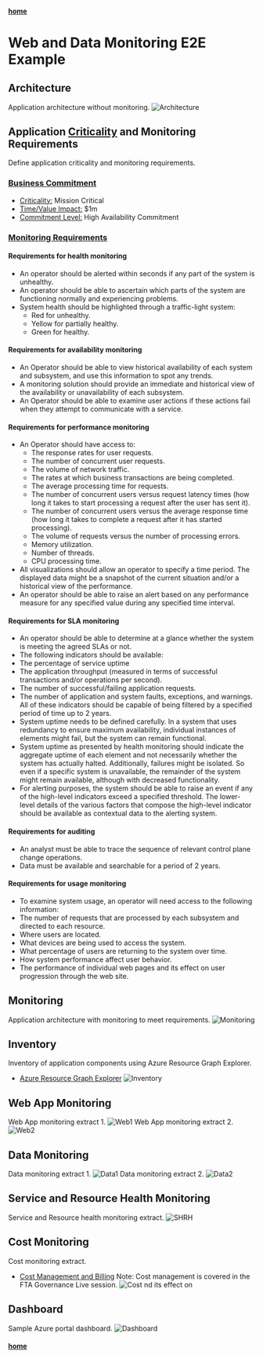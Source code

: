 #### [home](WELCOME.md)

# Web and Data Monitoring E2E Example

## Architecture
Application architecture without monitoring.
![Architecture](/PNG/todoapp-webapp_data_1.png) 

## Application [Criticality](https://docs.microsoft.com/en-us/azure/cloud-adoption-framework/manage/considerations/criticality) and Monitoring Requirements
Define application criticality and monitoring requirements.
### [Business Commitment](https://docs.microsoft.com/en-us/azure/cloud-adoption-framework/manage/considerations/commitment)

* [Criticality:](https://docs.microsoft.com/en-us/azure/cloud-adoption-framework/manage/considerations/criticality) Mission Critical
* [Time/Value Impact:](https://docs.microsoft.com/en-us/azure/cloud-adoption-framework/manage/considerations/impact) $1m
* [Commitment Level:](https://docs.microsoft.com/en-us/azure/cloud-adoption-framework/manage/considerations/commitment) High Availability Commitment

### [Monitoring Requirements](http://aka.ms/monitoring-reqs)

#### Requirements for health monitoring
* An operator should be alerted within seconds if any part of the system is unhealthy.
* An operator should be able to ascertain which parts of the system are functioning normally and experiencing problems. 
* System health should be highlighted through a traffic-light system:
  * Red for unhealthy.
  * Yellow for partially healthy.
  * Green for healthy.
  
#### Requirements for availability monitoring
* An Operator should be able to view historical availability of each system and subsystem, and use this information to spot any trends.
* A monitoring solution should provide an immediate and historical view of the availability or unavailability of each subsystem.
* An Operator should be able to examine user actions if these actions fail when they attempt to communicate with a service. 

#### Requirements for performance monitoring
* An Operator should have access to:
  * The response rates for user requests.
  * The number of concurrent user requests.
  * The volume of network traffic.
  * The rates at which business transactions are being completed.
  * The average processing time for requests.
  * The number of concurrent users versus request latency times (how long it takes to start processing a request after the user has sent it).
  * The number of concurrent users versus the average response time (how long it takes to complete a request after it has started processing).
  * The volume of requests versus the number of processing errors.
  * Memory utilization.
  * Number of threads.
  * CPU processing time.
*	All visualizations should allow an operator to specify a time period. The displayed data might be a snapshot of the current situation and/or a historical view of the performance.
*	An operator should be able to raise an alert based on any performance measure for any specified value during any specified time interval.

#### Requirements for SLA monitoring
*	An operator should be able to determine at a glance whether the system is meeting the agreed SLAs or not.
*	The following indicators should be available: 
  * The percentage of service uptime
  * The application throughput (measured in terms of successful transactions and/or operations per second).
  * The number of successful/failing application requests.
  * The number of application and system faults, exceptions, and warnings.
All of these indicators should be capable of being filtered by a specified period of time up to 2 years.
*	System uptime needs to be defined carefully. In a system that uses redundancy to ensure maximum availability, individual instances of elements might fail, but the system can remain functional. 
*	System uptime as presented by health monitoring should indicate the aggregate uptime of each element and not necessarily whether the system has actually halted. Additionally, failures might be isolated. So even if a specific system is unavailable, the remainder of the system might remain available, although with decreased functionality.
*	For alerting purposes, the system should be able to raise an event if any of the high-level indicators exceed a specified threshold. The lower-level details of the various factors that compose the high-level indicator should be available as contextual data to the alerting system.

#### Requirements for auditing
*	An analyst must be able to trace the sequence of relevant control plane change operations.
* Data must be available and searchable for a period of 2 years.

#### Requirements for usage monitoring
*	To examine system usage, an operator will need access to the following information:
  * The number of requests that are processed by each subsystem and directed to each resource.
  * Where users are located.
  * What devices are being used to access the system.
  * What percentage of users are returning to the system over time.
  * How system performance affect user behavior.
  * The performance of individual web pages and its effect on user progression through the web site.

## Monitoring
Application architecture with monitoring to meet requirements.
![Monitoring](/PNG/todoapp-webapp_data_monitoring_3.png) 

## Inventory
Inventory of application components using Azure Resource Graph Explorer.
* [Azure Resource Graph Explorer](https://docs.microsoft.com/en-us/azure/governance/resource-graph/overview)
![Inventory](/PNG/todoapp-webapp_data_monitoring_Inventory_10.png) 

## Web App Monitoring
Web App monitoring extract 1.
![Web1](/PNG/todoapp-webapp_monitoring_4.png) 
Web App monitoring extract 2.
![Web2](/PNG/todoapp-webapp_monitoring_2_5.png) 

## Data Monitoring
Data monitoring extract 1.
![Data1](/PNG/todoapp-data_monitoring_6.png) 
Data monitoring extract 2.
![Data2](/PNG/todoapp_data_monitoring_7.png) 

## Service and Resource Health Monitoring
Service and Resource health monitoring extract.
![SHRH](/PNG/todoapp-webapp_data_monitoring_SHRH_8.png) 

## Cost Monitoring
Cost monitoring extract.
* [Cost Management and Billing](https://docs.microsoft.com/en-us/azure/cost-management-billing/cost-management-billing-overview)
Note: Cost management is covered in the FTA Governance Live session.
![Cost](/PNG/todoapp-webapp_data_monitoring_Cost_9.png) 
nd its effect on 
## Dashboard
Sample Azure portal dashboard.
![Dashboard](/PNG/todoapp_dashboard.png) 

#### [home](WELCOME.md)
